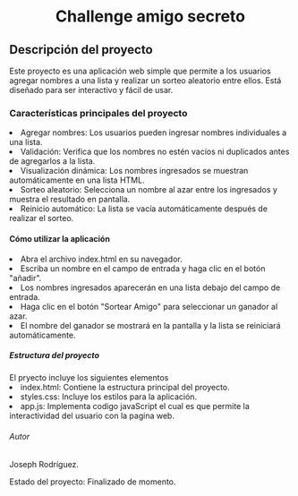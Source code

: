 <h1 align="center"> Challenge amigo secreto </h1>

<h2> Descripción del proyecto </h2>
Este proyecto es una aplicación web simple que permite a los usuarios agregar nombres a una lista y realizar un sorteo aleatorio entre ellos. Está diseñado para ser interactivo y fácil de usar.


<h3> Características principales del proyecto </h3>
<li>Agregar nombres: Los usuarios pueden ingresar nombres individuales a una lista. </li>
<li>Validación: Verifica que los nombres no estén vacíos ni duplicados antes de agregarlos a la lista.</li>
<li>Visualización dinámica: Los nombres ingresados se muestran automáticamente en una lista HTML.</li>
<li>Sorteo aleatorio: Selecciona un nombre al azar entre los ingresados y muestra el resultado en pantalla.</li>
<li>Reinicio automático: La lista se vacía automáticamente después de realizar el sorteo.</li>


<h4>Cómo utilizar la aplicación </h4>
<li>Abra el archivo index.html en su navegador.</li>
<li>Escriba un nombre en el campo de entrada y haga clic en el botón "añadir".</li>
<li>Los nombres ingresados aparecerán en una lista debajo del campo de entrada.</li>
<li>Haga clic en el botón "Sortear Amigo" para seleccionar un ganador al azar.</li>
<li>El nombre del ganador se mostrará en la pantalla y la lista se reiniciará automáticamente.</li>


<h5>Estructura del proyecto</h5>
El pryecto incluye los siguientes elementos
<li>index.html: Contiene la estructura principal del proyecto.</li>
<li>styles.css: Incluye los estilos para la aplicación.</li>
<li>app.js: Implementa codigo javaScript el cual es que permite la interactividad del usuario con la pagina web.</li>


<h6>Autor</h6>
Joseph Rodríguez.

<h7>Estado del proyecto:</h7>
Finalizado de momento. 

